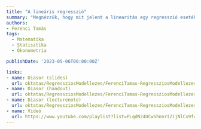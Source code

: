 ```yaml
---
title: "A lineáris regresszió"
summary: "Megnézzük, hogy mit jelent a linearitás egy regresszió esetében, és ennek során kulcsfontosságú megállapításra jutunk, amikor a paramétereket értelmezzük."
authors:
- Ferenci Tamás
tags:
  - Matematika
  - Statisztika
  - Ökonometria

publishDate: '2023-05-06T00:00:00Z'

links:
- name: Diasor (slides)
  url: oktatas/RegressziosModellezes/FerenciTamas-RegressziosModellezes-ALinearisRegresszio-slides.pdf
- name: Diasor (handout)
  url: oktatas/RegressziosModellezes/FerenciTamas-RegressziosModellezes-ALinearisRegresszio-handout.pdf
- name: Diasor (lecturenote)
  url: oktatas/RegressziosModellezes/FerenciTamas-RegressziosModellezes-ALinearisRegresszio-lecturenote.pdf
- name: Videó
  url: https://www.youtube.com/playlist?list=PLqdN24UCw5hnnrIZijNlCx9fcYKlLQapT
---
```

